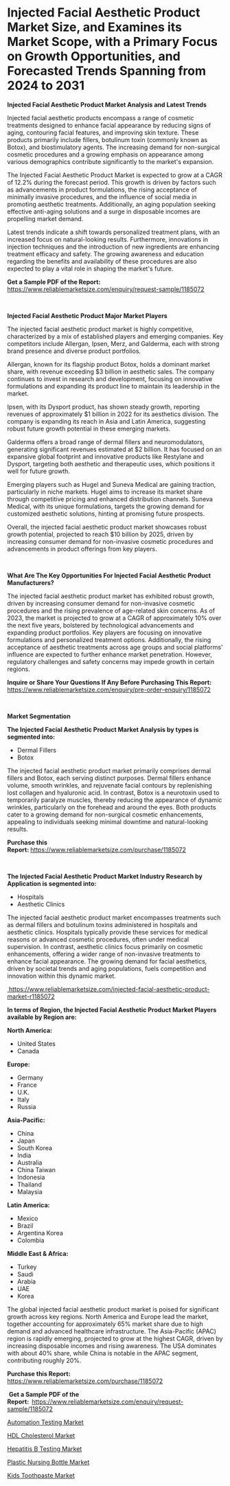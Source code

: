 <p><h1>Injected Facial Aesthetic Product Market Size, and Examines its Market Scope, with a Primary Focus on Growth Opportunities, and Forecasted Trends Spanning from 2024 to 2031</h1></p><p><strong>Injected Facial Aesthetic Product Market Analysis and Latest Trends</strong></p>
<p><p>Injected facial aesthetic products encompass a range of cosmetic treatments designed to enhance facial appearance by reducing signs of aging, contouring facial features, and improving skin texture. These products primarily include fillers, botulinum toxin (commonly known as Botox), and biostimulatory agents. The increasing demand for non-surgical cosmetic procedures and a growing emphasis on appearance among various demographics contribute significantly to the market's expansion.</p><p>The Injected Facial Aesthetic Product Market is expected to grow at a CAGR of 12.2% during the forecast period. This growth is driven by factors such as advancements in product formulations, the rising acceptance of minimally invasive procedures, and the influence of social media in promoting aesthetic treatments. Additionally, an aging population seeking effective anti-aging solutions and a surge in disposable incomes are propelling market demand.</p><p>Latest trends indicate a shift towards personalized treatment plans, with an increased focus on natural-looking results. Furthermore, innovations in injection techniques and the introduction of new ingredients are enhancing treatment efficacy and safety. The growing awareness and education regarding the benefits and availability of these procedures are also expected to play a vital role in shaping the market's future.</p></p>
<p><strong>Get a Sample PDF of the Report:&nbsp;</strong> <a href="https://www.reliablemarketsize.com/enquiry/request-sample/1185072?utm_campaign=1186&utm_medium=2&utm_source=Github&utm_content=ia&utm_term=22102024&utm_id=injected-facial-aesthetic-product">https://www.reliablemarketsize.com/enquiry/request-sample/1185072</a></p>
<p>&nbsp;</p>
<p><strong>Injected Facial Aesthetic Product Major Market Players</strong></p>
<p><p>The injected facial aesthetic product market is highly competitive, characterized by a mix of established players and emerging companies. Key competitors include Allergan, Ipsen, Merz, and Galderma, each with strong brand presence and diverse product portfolios. </p><p>Allergan, known for its flagship product Botox, holds a dominant market share, with revenue exceeding $3 billion in aesthetic sales. The company continues to invest in research and development, focusing on innovative formulations and expanding its product line to maintain its leadership in the market.</p><p>Ipsen, with its Dysport product, has shown steady growth, reporting revenues of approximately $1 billion in 2022 for its aesthetics division. The company is expanding its reach in Asia and Latin America, suggesting robust future growth potential in these emerging markets.</p><p>Galderma offers a broad range of dermal fillers and neuromodulators, generating significant revenues estimated at $2 billion. It has focused on an expansive global footprint and innovative products like Restylane and Dysport, targeting both aesthetic and therapeutic uses, which positions it well for future growth.</p><p>Emerging players such as Hugel and Suneva Medical are gaining traction, particularly in niche markets. Hugel aims to increase its market share through competitive pricing and enhanced distribution channels. Suneva Medical, with its unique formulations, targets the growing demand for customized aesthetic solutions, hinting at promising future prospects.</p><p>Overall, the injected facial aesthetic product market showcases robust growth potential, projected to reach $10 billion by 2025, driven by increasing consumer demand for non-invasive cosmetic procedures and advancements in product offerings from key players.</p></p>
<p>&nbsp;</p>
<p><strong>What Are The Key Opportunities For Injected Facial Aesthetic Product Manufacturers?</strong></p>
<p><p>The injected facial aesthetic product market has exhibited robust growth, driven by increasing consumer demand for non-invasive cosmetic procedures and the rising prevalence of age-related skin concerns. As of 2023, the market is projected to grow at a CAGR of approximately 10% over the next five years, bolstered by technological advancements and expanding product portfolios. Key players are focusing on innovative formulations and personalized treatment options. Additionally, the rising acceptance of aesthetic treatments across age groups and social platforms' influence are expected to further enhance market penetration. However, regulatory challenges and safety concerns may impede growth in certain regions.</p></p>
<p><strong>Inquire or Share Your Questions If Any Before Purchasing This Report:</strong> <a href="https://www.reliablemarketsize.com/enquiry/pre-order-enquiry/1185072?utm_campaign=1186&utm_medium=2&utm_source=Github&utm_content=ia&utm_term=22102024&utm_id=injected-facial-aesthetic-product">https://www.reliablemarketsize.com/enquiry/pre-order-enquiry/1185072</a></p>
<p>&nbsp;</p>
<p><strong>Market Segmentation</strong></p>
<p><strong>The Injected Facial Aesthetic Product Market Analysis by types is segmented into:</strong></p>
<p><ul><li>Dermal Fillers</li><li>Botox</li></ul></p>
<p><p>The injected facial aesthetic product market primarily comprises dermal fillers and Botox, each serving distinct purposes. Dermal fillers enhance volume, smooth wrinkles, and rejuvenate facial contours by replenishing lost collagen and hyaluronic acid. In contrast, Botox is a neurotoxin used to temporarily paralyze muscles, thereby reducing the appearance of dynamic wrinkles, particularly on the forehead and around the eyes. Both products cater to a growing demand for non-surgical cosmetic enhancements, appealing to individuals seeking minimal downtime and natural-looking results.</p></p>
<p><strong>Purchase this Report:&nbsp;</strong><a href="https://www.reliablemarketsize.com/purchase/1185072?utm_campaign=1186&utm_medium=2&utm_source=Github&utm_content=ia&utm_term=22102024&utm_id=injected-facial-aesthetic-product">https://www.reliablemarketsize.com/purchase/1185072</a></p>
<p>&nbsp;</p>
<p><strong>The Injected Facial Aesthetic Product Market Industry Research by Application is segmented into:</strong></p>
<p><ul><li>Hospitals</li><li>Aesthetic Clinics</li></ul></p>
<p><p>The injected facial aesthetic product market encompasses treatments such as dermal fillers and botulinum toxins administered in hospitals and aesthetic clinics. Hospitals typically provide these services for medical reasons or advanced cosmetic procedures, often under medical supervision. In contrast, aesthetic clinics focus primarily on cosmetic enhancements, offering a wider range of non-invasive treatments to enhance facial appearance. The growing demand for facial aesthetics, driven by societal trends and aging populations, fuels competition and innovation within this dynamic market.</p></p>
<p><a href="https://www.reliablemarketsize.com/injected-facial-aesthetic-product-market-r1185072?utm_campaign=1186&utm_medium=2&utm_source=Github&utm_content=ia&utm_term=22102024&utm_id=injected-facial-aesthetic-product">&nbsp;https://www.reliablemarketsize.com/injected-facial-aesthetic-product-market-r1185072</a></p>
<p><strong>In terms of Region, the Injected Facial Aesthetic Product Market Players available by Region are:</strong></p>
<p>
    <p> <strong> North America: </strong>
        <ul>
            <li>United States</li>
            <li>Canada</li>
        </ul>
        </p> 
    <p> <strong> Europe: </strong>
        <ul>
            <li>Germany</li>
            <li>France</li>
            <li>U.K.</li>
            <li>Italy</li>
            <li>Russia</li>
        </ul>
        </p> 
    <p> <strong> Asia-Pacific: </strong>
        <ul>
            <li>China</li>
            <li>Japan</li>
            <li>South Korea</li>
            <li>India</li>
            <li>Australia</li>
            <li>China Taiwan</li>
            <li>Indonesia</li>
            <li>Thailand</li>
            <li>Malaysia</li>
        </ul>
        </p> 
    <p> <strong> Latin America: </strong>
        <ul>
            <li>Mexico</li>
            <li>Brazil</li>
            <li>Argentina Korea</li>
            <li>Colombia</li>
        </ul>
        </p> 
    <p> <strong> Middle East & Africa: </strong>
        <ul>
            <li>Turkey</li>
            <li>Saudi</li>
            <li>Arabia</li>
            <li>UAE</li>
            <li>Korea</li>
        </ul>
    </p>
    </p>
<p><p>The global injected facial aesthetic product market is poised for significant growth across key regions. North America and Europe lead the market, together accounting for approximately 65% market share due to high demand and advanced healthcare infrastructure. The Asia-Pacific (APAC) region is rapidly emerging, projected to grow at the highest CAGR, driven by increasing disposable incomes and rising awareness. The USA dominates with about 40% share, while China is notable in the APAC segment, contributing roughly 20%.</p></p>
<p><strong>Purchase this Report: </strong><a href="https://www.reliablemarketsize.com/purchase/1185072?utm_campaign=1186&utm_medium=2&utm_source=Github&utm_content=ia&utm_term=22102024&utm_id=injected-facial-aesthetic-product">https://www.reliablemarketsize.com/purchase/1185072</a></p>
<p>&nbsp;<strong>Get a Sample PDF of the Report:&nbsp;&nbsp;</strong><a href="https://www.reliablemarketsize.com/enquiry/request-sample/1185072?utm_campaign=1186&utm_medium=2&utm_source=Github&utm_content=ia&utm_term=22102024&utm_id=injected-facial-aesthetic-product">https://www.reliablemarketsize.com/enquiry/request-sample/1185072</a></p>
<p><strong></strong></p>
<p><p><a href="https://www.linkedin.com/pulse/top-trends-transforming-automation-testing-market-2024-2031-fjdac?utm_campaign=1186&utm_medium=2&utm_source=Github&utm_content=ia&utm_term=22102024&utm_id=injected-facial-aesthetic-product">Automation Testing Market</a></p><p><a href="https://www.linkedin.com/pulse/global-hdl-cholesterol-market-product-types-applications-regional-tyazc?utm_campaign=1186&utm_medium=2&utm_source=Github&utm_content=ia&utm_term=22102024&utm_id=injected-facial-aesthetic-product">HDL Cholesterol Market</a></p><p><a href="https://www.linkedin.com/pulse/driving-forces-global-hepatitis-b-testing-market-trends-applications-z2lpc?utm_campaign=1186&utm_medium=2&utm_source=Github&utm_content=ia&utm_term=22102024&utm_id=injected-facial-aesthetic-product">Hepatitis B Testing Market</a></p><p><a href="https://github.com/elenif62bh/Market-Research-Report-List-1/blob/main/plastic-nursing-bottle-market.md?utm_campaign=1186&utm_medium=2&utm_source=Github&utm_content=ia&utm_term=22102024&utm_id=injected-facial-aesthetic-product">Plastic Nursing Bottle Market</a></p><p><a href="https://github.com/lilyet2b1/Market-Research-Report-List-1/blob/main/kids-toothpaste-market.md?utm_campaign=1186&utm_medium=2&utm_source=Github&utm_content=ia&utm_term=22102024&utm_id=injected-facial-aesthetic-product">Kids Toothpaste Market</a></p></p>